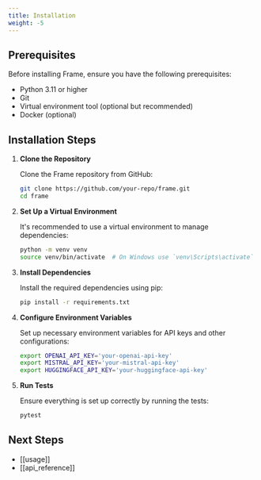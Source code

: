 ```yaml
---
title: Installation
weight: -5
---
```


## Prerequisites

Before installing Frame, ensure you have the following prerequisites:

- Python 3.11 or higher
- Git
- Virtual environment tool (optional but recommended)
- Docker (optional)

## Installation Steps

1. **Clone the Repository**

   Clone the Frame repository from GitHub:

   ```bash
   git clone https://github.com/your-repo/frame.git
   cd frame
   ```

2. **Set Up a Virtual Environment**

   It's recommended to use a virtual environment to manage dependencies:

   ```bash
   python -m venv venv
   source venv/bin/activate  # On Windows use `venv\Scripts\activate`
   ```

3. **Install Dependencies**

   Install the required dependencies using pip:

   ```bash
   pip install -r requirements.txt
   ```

4. **Configure Environment Variables**

   Set up necessary environment variables for API keys and other configurations:

   ```bash
   export OPENAI_API_KEY='your-openai-api-key'
   export MISTRAL_API_KEY='your-mistral-api-key'
   export HUGGINGFACE_API_KEY='your-huggingface-api-key'
   ```

5. **Run Tests**

   Ensure everything is set up correctly by running the tests:

   ```bash
   pytest
   ```

## Next Steps

- [[usage]]
- [[api_reference]]
